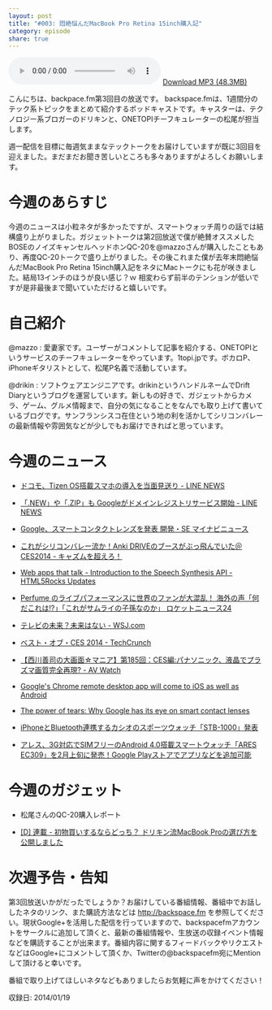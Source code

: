 ```yaml
---
layout: post
title: "#003: 悶絶悩んだMacBook Pro Retina 15inch購入記"
category: episode
share: true
---
```

<audio src="http://blog.drikin.com/backspace/backspace-003.mp3" controls preload></audio>
[Download MP3 (48.3MB)](http://blog.drikin.com/backspace/backspace-003.mp3)

こんにちは、backpace.fm第3回目の放送です。
backspace.fmは、1週間分のテック系トピックをまとめて紹介するポッドキャストです。キャスターは、テクノロジー系ブロガーのドリキンと、ONETOPIチーフキュレーターの松尾が担当します。

週一配信を目標に毎週気ままなテックトークをお届けしていますが既に3回目を迎えました。まだまだお聞き苦しいところも多々ありますがよろしくお願いします。

# 今週のあらすじ

今週のニュースは小粒ネタが多かったですが、スマートウォッチ周りの話では結構盛り上がりました。ガジェットトークは第2回放送で僕が絶賛オススメしたBOSEのノイズキャンセルヘッドホンQC-20を@mazzoさんが購入したこともあり、再度QC-20トークで盛り上がりました。その後これまた僕が去年末悶絶悩んだMacBook Pro Retina 15inch購入記をネタにMacトークにも花が咲きました。結局13インチのほうが良い感じ？ｗ 相変わらず前半のテンションが低いですが是非最後まで聞いていただけると嬉しいです。

# 自己紹介

@mazzo : 愛妻家です。ユーザーがコメントして記事を紹介する、ONETOPIというサービスのチーフキュレーターをやっています。1topi.jpです。ボカロP、iPhoneギタリストとして、松尾P名義で活動しています。

@drikin : ソフトウェアエンジニアです。drikinというハンドルネームでDrift Diaryというブログを運営しています。新しもの好きで、ガジェットからカメラ、ゲーム、グルメ情報まで、自分の気になることをなんでも取り上げて書いているブログです。サンフランシスコ在住という地の利を活かしてシリコンバレーの最新情報や雰囲気などが少しでもお届けできればと思っています。

# 今週のニュース

- [ドコモ、Tizen OS搭載スマホの導入を当面見送り - LINE NEWS](http://news.line.me/issue/digital/3e79e5f863c4)

- [「.NEW」や「.ZIP」も Googleがドメインレジストリサービス開始 - LINE NEWS](http://news.line.me/issue/digital/b29532312c81)

- [Google、スマートコンタクトレンズを発表  開発・SE  マイナビニュース](http://s.news.mynavi.jp/news/2014/01/17/164/)

- [これがシリコンバレー流か！Anki DRIVEのブースがぶっ飛んでいた＠CES2014 - キャズムを超えろ！](http://d.hatena.ne.jp/wa-ren/touch/20140115/p1)

- [Web apps that talk - Introduction to the Speech Synthesis API - HTML5Rocks Updates](http://updates.html5rocks.com/2014/01/Web-apps-that-talk---Introduction-to-the-Speech-Synthesis-API)

- [Perfume のライブパフォーマンスに世界のファンが大混乱！ 海外の声「何だこれは!?」「これがサムライの子孫なのか」  ロケットニュース24](http://rocketnews24.com/2014/01/14/404005/)

- [テレビの未来？未来はない - WSJ.com](http://jp.wsj.com/article/SB10001424052702304893004579311561745193106.html?dsk=y)

- [ベスト・オブ・CES 2014 - TechCrunch](http://m.jp.techcrunch.com/2014/01/13/20140112the-best-of-ces-2014/)

- [【西川善司の大画面☆マニア】第185回：CES編:パナソニック、液晶でプラズマ画質完全再現? - AV Watch](http://av.watch.impress.co.jp/docs/series/dg/20140109_630244.html)

- [Google's Chrome remote desktop app will come to iOS as well as Android](http://www.engadget.com/2014/01/17/googles-chromoting-app-coming%20to-ios-as-well-as-android/)

- [The power of tears: Why Google has its eye on smart contact lenses](http://www.engadget.com/2014/01/17/google-health-smart-contact-lenses-diabetes/?ncid=rss_truncated)

- [iPhoneとBluetooth連携するカシオのスポーツウォッチ「STB-1000」発表](http://www.gizmodo.jp/2014/01/iphonebluetoothstb-1000.html)

- [アレス、3G対応でSIMフリーのAndroid 4.0搭載スマートウォッチ「ARES EC309」を2月上旬に発売！Google Playストアでアプリなどを追加可能](http://s-max.jp/archives/1602690.html#more)

# 今週のガジェット

- 松尾さんのQC-20購入レポート

- [[D] 連載 - 初物買いするならどっち？ ドリキン流MacBook Proの選び方を公開しました](http://blog.drikin.com/2014/01/---macbook-pro.html)


# 次週予告・告知

第3回放送いかがだったでしょうか？お届けしている番組情報、番組中でお話ししたネタのリンク、また購読方法などは http://backspace.fm を参照してください。現状Google+を活用した配信を行っていますので、backspacefmアカウントをサークルに追加して頂くと、最新の番組情報や、生放送の収録イベント情報などを購読することが出来ます。番組内容に関するフィードバックやリクエストなどはGoogle+にコメントして頂くか、Twitterの@backspacefm宛にMentionして頂けると幸いです。

番組で取り上げてほしいネタなどもありましたらお気軽に声をかけてください！

収録日: 2014/01/19

